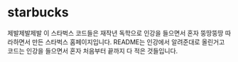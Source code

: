 # starbucks
제발제발제발
이 스타벅스 코드들은 재작년 독학으로 인강을 들으면서 혼자 뚱땅뚱땅 따라하면서 만든 스타벅스 홈페이지입니다. README는 인강에서 알려준대로 올린거고 코드는 인강을 들으면서 혼자 처음부터 끝까지 다 적은 것들입니다.
